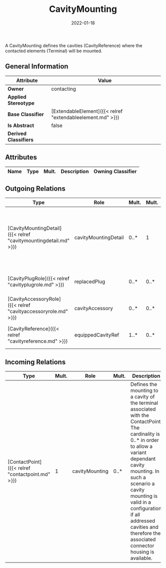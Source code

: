 ﻿---
title: CavityMounting
toc: false
type: specs
date: "2022-01-18"
draft: false
specification: VEC
version: 1.2.2
documentType: "Recommendation"
elementType: Class
classes:
  - CavityMounting
menu_name: vec-1.2.2
---
<p> A CavityMounting defines the cavities (CavityReference) where the contacted elements (Terminal) will be mounted.      </p>

## General Information

| Attribute               | Value |
|-------------------------|-------|
| **Owner**               | contacting |
| **Applied Stereotype**  |   |
| **Base Classifier**     | [ExtendableElement]({{< relref "extendableelement.md" >}})<br/>  |
| **Is Abstract**         | false |
| **Derived Classifiers** |   |

## Attributes
|  Name  |  Type  |  Mult.  |  Description  |  Owning Classifier  |
|--------|--------|---------|---------------|--------------|

## Outgoing Relations
|    Type  |   Role   |   Mult.   |   Mult.   |   Description   |
|----------|----------|-----------|-----------|-----------------|
| [CavityMountingDetail]({{< relref "cavitymountingdetail.md" >}}) | cavityMountingDetail | 0..* | 1 | <p> Specifies the CavityMoutingDetails, if a detailed description of the relationships between Cavities and TerminalReceptions is needed.      </p> |
| [CavityPlugRole]({{< relref "cavityplugrole.md" >}}) | replacedPlug | 0..* | 0..* | References the cavity plugs that are obsolete if the cavity mounting is realized. |
| [CavityAccessoryRole]({{< relref "cavityaccessoryrole.md" >}}) | cavityAccessory | 0..* | 0..* |  |
| [CavityReference]({{< relref "cavityreference.md" >}}) | equippedCavityRef | 1..* | 0..* | References the cavities that are used for the cavity mounting. |
##  Incoming Relations
|    Type  |   Mult.  |   Role    |   Mult.   |   Description  |
|----------|----------|-----------|-----------|----------------|
| [ContactPoint]({{< relref "contactpoint.md" >}}) | 1 | cavityMounting | 0..* | Defines the mounting to a cavity of the terminal associated with the ContactPoint.  The cardinality is 0..* in order to allow a variant dependant cavity mounting. In such a scenario a cavity mounting is valid in a configuration if all addressed cavities and therefore the associated connector housing is available. |
